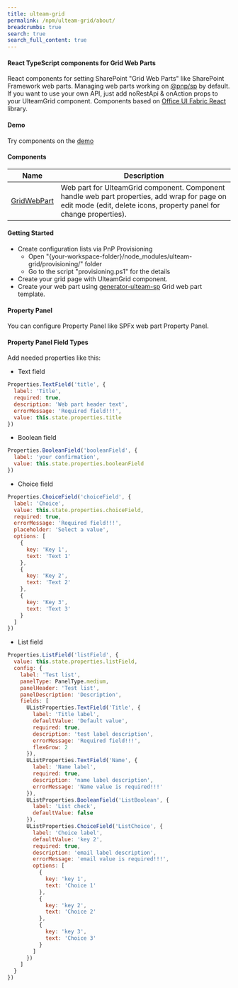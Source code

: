 ```yaml
---
title: ulteam-grid
permalink: /npm/ulteam-grid/about/
breadcrumbs: true
search: true
search_full_content: true
---
```


#### React TypeScript components for Grid Web Parts

React components for setting SharePoint "Grid Web Parts" like SharePoint Framework web parts. 
Managing web parts working on [@pnp/sp](https://pnp.github.io/pnpjs/sp/) by default.
If you want to use your own API, just add noRestApi & onAction props to your UlteamGrid component.
Components based on [Office UI Fabric React](https://www.npmjs.com/package/office-ui-fabric-react) library.

#### Demo
Try components on the [demo](/npm/ulteam-grid/demo/)

#### Components

| Name | Description |
|-|-|
| [GridWebPart](/npm/ulteam-grid/gridwebpart/) | Web part for UlteamGrid component. Component handle web part properties, add wrap for page on edit mode (edit, delete icons, property panel for change properties). |

#### Getting Started

- Create configuration lists via PnP Provisioning
  - Open "{your-workspace-folder}/node_modules/ulteam-grid/provisioning/" folder
  - Go to the script "provisioning.ps1" for the details 
- Create your grid page with UlteamGrid component.
- Create your web part using [generator-ulteam-sp](https://www.npmjs.com/package/generator-ulteam-sp) Grid web part template.

#### Property Panel

You can configure Property Panel like SPFx web part Property Panel.

#### Property Panel Field Types

Add needed properties like this:

- Text field

```js
Properties.TextField('title', {
  label: 'Title',
  required: true,
  description: 'Web part header text',
  errorMessage: 'Required field!!!',
  value: this.state.properties.title
})
```

- Boolean field

```js
Properties.BooleanField('booleanField', {
  label: 'your confirmation',
  value: this.state.properties.booleanField
})
```

- Choice field

```js
Properties.ChoiceField('choiceField', {
  label: 'Choice',
  value: this.state.properties.choiceField,
  required: true,
  errorMessage: 'Required field!!!',
  placeholder: 'Select a value',
  options: [
    {
      key: 'Key 1',
      text: 'Text 1'
    },
    {
      key: 'Key 2',
      text: 'Text 2'
    },
    {
      key: 'Key 3',
      text: 'Text 3'
    }
  ]
})
```

- List field

```js
Properties.ListField('listField', {
  value: this.state.properties.listField,
  config: {
    label: 'Test list',
    panelType: PanelType.medium,
    panelHeader: 'Test list',
    panelDescription: 'Description',
    fields: [
      UListProperties.TextField('Title', {
        label: 'Title label',
        defaultValue: 'Default value',
        required: true,
        description: 'test label description',
        errorMessage: 'Required field!!!',
        flexGrow: 2
      }),
      UListProperties.TextField('Name', {
        label: 'Name label',
        required: true,
        description: 'name label description',
        errorMessage: 'Name value is required!!!'
      }),
      UListProperties.BooleanField('ListBoolean', {
        label: 'List check',
        defaultValue: false
      }),
      UListProperties.ChoiceField('ListChoice', {
        label: 'Choice label',
        defaultValue: 'key 2',
        required: true,
        description: 'email label description',
        errorMessage: 'email value is required!!!',
        options: [
          {
            key: 'key 1',
            text: 'Choice 1'
          },
          {
            key: 'key 2',
            text: 'Choice 2'
          },
          {
            key: 'key 3',
            text: 'Choice 3'
          }
        ]
      })
    ]
  }
})
```